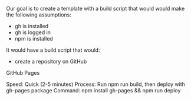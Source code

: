 
Our goal is to create a template with a build script that would would make the following assumptions:
- gh is installed
- gh is logged in
- npm is installed

It would have a build script that would:
- create a repository on GitHub


GitHub Pages

Speed: Quick (2-5 minutes)
Process: Run npm run build, then deploy with gh-pages package
Command: npm install gh-pages && npm run deploy
